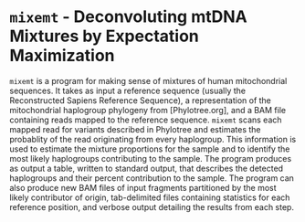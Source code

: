 `mixemt` - Deconvoluting mtDNA Mixtures by Expectation Maximization
==================================================================

`mixemt` is a program for making sense of mixtures of human mitochondrial
sequences. It takes as input a reference sequence (usually the Reconstructed
Sapiens Reference Sequence), a representation of the mitochondrial haplogroup
phylogeny from [Phylotree.org], and a BAM file containing reads mapped to the
reference sequence. `mixemt` scans each mapped read for variants described in
Phylotree and estimates the probablity of the read originating from every
haplogroup.  This information is used to estimate the mixture proportions for
the sample and to identify the most likely haplogroups contributing to the
sample. The program produces as output a table, written to standard output,
that describes the detected haplogroups and their percent contribution to the
sample. The program can also produce new BAM files of input fragments
partitioned by the most likely contributor of origin, tab-delimited files
containing statistics for each reference position, and verbose output detailing
the results from each step.
